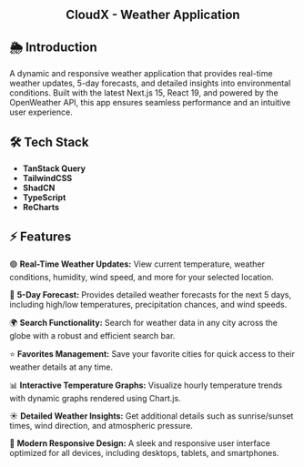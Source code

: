 <div align="center"> <h2><strong>CloudX - Weather Application</strong></h2> </div>

## 🌦️ Introduction

A dynamic and responsive weather application that provides real-time weather updates, 5-day forecasts, and detailed insights into environmental conditions. Built with the latest Next.js 15, React 19, and powered by the OpenWeather API, this app ensures seamless performance and an intuitive user experience.

## 🛠️ Tech Stack

- **TanStack Query**     
- **TailwindCSS**  
- **ShadCN**  
- **TypeScript**
- **ReCharts**

## ⚡ Features

🟢 **Real-Time Weather Updates:** View current temperature, weather conditions, humidity, wind speed, and more for your selected location.

📅 **5-Day Forecast:** Provides detailed weather forecasts for the next 5 days, including high/low temperatures, precipitation chances, and wind speeds.

🌍 **Search Functionality:** Search for weather data in any city across the globe with a robust and efficient search bar.

⭐ **Favorites Management:** Save your favorite cities for quick access to their weather details at any time.

📊 **Interactive Temperature Graphs:** Visualize hourly temperature trends with dynamic graphs rendered using Chart.js.

☀️ **Detailed Weather Insights:** Get additional details such as sunrise/sunset times, wind direction, and atmospheric pressure.

📂 **Modern Responsive Design:** A sleek and responsive user interface optimized for all devices, including desktops, tablets, and smartphones.
